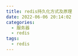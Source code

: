 ```yaml
---
title: redis持久化方式及原理
date: 2022-06-06 20:14:02
categories:
  - 服务器
  - redis
tags:
  - redis 
---
```


